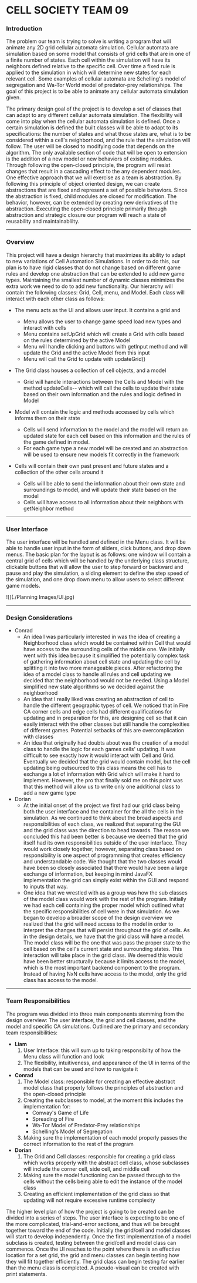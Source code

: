 CELL SOCIETY TEAM 09
===================

### Introduction
The problem our team is trying to solve is writing a program that will animate any 2D grid cellular automata simulation. Cellular automata are simulation based on some model that consists of grid cells that are in one of a finite number of states. Each cell within the simulation will have its neighbors defined relative to the specific cell. Over time a fixed rule is applied to the simulation in which will determine new states for each relevant cell. Some examples of cellular automata are Schelling's model of segregation and Wa-Tor World model of predator-prey relationships. The goal of this project is to be able to animate any cellular automata simulation given. 

The primary design goal of the project is to develop a set of classes that can adapt to any different cellular automata simulation. The flexibility will come into play when the cellular automata simulation is defined. Once a certain simulation is defined the built classes will be able to adapt to its specifications: the number of states and what those states are, what is to be considered within a cell's neighborhood, and the rule that the simulation will follow. The user will be closed to modifying code that depends on the algorithm. The only available section of code that will be open to extension is the addition of a new model or new behaviors of existing modules. Through following the open-closed principle, the program will resist changes that result in a cascading effect to the any dependent modules. One effective approach that we will exercise as a team is abstraction. By following this principle of object oriented design, we can create abstractions that are fixed and represent a set of possible behaviors. Since the abstraction is fixed, child modules are closed for modification. The behavior, however, can be extended by creating new derivatives of the abstraction. Executing the open-closed principle primarily through abstraction and strategic closure our program will reach a state of reusability and maintainablilty. 

___
### Overview
This project will have a design hierarchy that maximizes its ability to adapt to new variations of Cell Automation Simulations. In order to do this, our plan is to have rigid classes that do not change based on different game rules and develop one abstraction that can be extended to add new game types. Maintaining the smallest number of dynamic classes minimizes the extra work we need to do to add new functionality. Our hierarchy will contain the following classes: Grid, Cell, menu, and Model. Each class will interact with each other class as follows:

+ The menu acts as the UI and allows user input. It contains a grid and 
    + Menu allows the user to change game speed load new types and interact with cells
    + Menu contains setUpGrid which will create a Grid with cells based on the rules determined by the active Model 
    + Menu will handle clicking and buttons with getInput method and will update the Grid and the active Model from this input
    + Menu will call the Grid to update with updateGrid()
	

+ The Grid class houses a collection of cell objects, and a model
	+ Grid will handle interactions between the Cells and Model with the method updateCells-- which will call the cells to update their state based on their own information and the rules and logic defined in Model
	
+ Model will contain the logic and methods accessed by cells which informs them on their state
	+ Cells will send information to the model and the model will return an updated state for each cell based on this information and the rules of the game defined in model. 
	+ For each game type a new model will be created and an abstraction will be used to ensure new models fit correctly in the framework 

+ Cells will contain their own past present and future states and a collection of the other cells around it
   + Cells will be able to send the information about their own state and surroundings to model, and will update their state based on the model
   + Cells will have access to all information about their neighbors with getNeighbor method 

___
### User Interface
The user interface will be handled and defined in the Menu class. It will be able to handle user input in the form of sliders, click buttons, and drop down menus. The basic plan for the layout is as follows: one window will contain a central grid of cells which will be handled by the underlying class structure, clickable buttons that will allow the user to step forward or backward and pause and play the simulation, a sliding element to define the step speed of the simulation, and one drop down menu to allow users to select different game models. 

![](./Planning Images/UI.jpg)



___
### Design Considerations
+ Conrad
    + An idea I was particularly interested in was the idea of creating a Neighborhood class which would be contained within Cell that would have access to the surrounding cells of the middle one. We initially went with this idea because it simplified the potentially complex task of gathering information about cell state and updating the cell by splitting it into two more manageable pieces. After refactoring the idea of a model class to handle all rules and cell updating we decided that the neighborhood would not be needed. Using a Model simplified new state algorithms so we decided against the neighborhood
    + An idea that I really liked was creating an abstraction of cell to handle the different geographic types of cell. We noticed that in Fire CA corner cells and edge cells had different qualifications for updating and in preparation for this, are designing cell so that it can easily interact with the other classes but still handle the complexities of different games. Potential setbacks of this are overcomplication with classes
    + An idea that originally had doubts about was the creation of a model class to handle the logic for each games cells' updating. It was difficult to see exactly how it would interact with Cell and Grid. Eventually we decided that the grid would contain model, but the cell updating being outsourced to this class means the cell has to exchange a lot of information with Grid which will make it hard to implement. However, the pro that finally sold me on this point was that this method will allow us to write only one additional class to add a new game type
+ Dorian
    + At the initial onset of the project we first had our grid class being both the user interface and the container for the all the cells in the simulation. As we continued to think about the broad aspects and responsibilities of each class, we realized that separating the GUI and the grid class was the direction to head towards. The reason we concluded this had been better is because we deemed that the grid itself had its own responsibilities outside of the user interface. They would work closely together; however, separating class based on responsibility is one aspect of programming that creates efficiency and understandable code. We thought that the two classes would have been so closely associated that there would have been a large exchange of information, but keeping in mind JavaFX implementation the grid can simply exist within the GUI and respond to inputs that way.
    + One idea that we wrestled with as a group was how the sub classes of the model class would work with the rest of the program. Initially we had each cell containing the proper model which outlined what the specific responsibilities of cell were in that simulation. As we began to develop a broader scope of the design overview we realized that the grid will need access to the model in order to interpret the changes that will persist throughout the grid of cells. As in the design details, we have that the grid class will have a model. The model class will be the one that was pass the proper state to the cell based on the cell's current state and surrounding states. This interaction will take place in the grid class. We deemed this would have been better structurally because it limits access to the model, which is the most important backend component to the program. Instead of having NxN cells have access to the model, only the grid class has access to the model. 

___
### Team Responsibilities 
The program was divided into three main components stemming from the design overview: The user interface, the grid and cell classes, and the model and specific CA simulations. Outlined are the primary and secondary team responsibilities:
- **Liam**
  1. User Interface: this will sum up to taking responsibilty of how the Menu class will function and look
  2. The flexibility, intuitiveness, and appearance of the UI in terms of the models that can be used and how to navigate it
- **Conrad**
  1. The Model class: responsible for creating an effective abstract model class that properly follows the principles of abstraction and the open-closed principle
  2. Creating the subclasses to model, at the moment this includes the implementation for:
      - Conway's Game of Life
      - Spreading of Fire
      - Wa-Tor Model of Predator-Prey relationships
      - Schelling's Model of Segregation
  3. Making sure the implementation of each model properly passes the correct information to the rest of the program
- **Dorian**
  1. The Grid and Cell classes: responsible for creating a grid class which works properly with the abstract cell class, whose subclasses will include the corner cell, side cell, and middle cell
  2. Making sure the model functioning can be passed through to the cells without the cells being able to edit the instance of the model class
  3. Creating an efficient implementation of the grid class so that updating will not require excessive runtime complexity

The higher level plan of how the project is going to be created can be divided into a series of steps. The user interface is expecting to be one of the more complicated, trial-and-error sections, and thus will be brought together toward the end of the code. Initially the grid/cell and model classes will start to develop independently. Once the first implementation of a model subclass is created, testing between the grid/cell and model class can commence. Once the UI reaches to the point where there is an effective location for a set grid, the grid and menu classes can begin testing how they will fit together efficiently. The grid class can begin testing far earlier than the menu class is completed. A pseudo-visual can be created with print statements.

